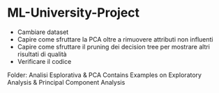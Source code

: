 # ML-University-Project

- Cambiare dataset
- Capire come sfruttare la PCA oltre a rimuovere attributi non influenti
- Capire come sfruttare il pruning dei decision tree per mostrare altri risultati di qualità
- Verificare il codice

Folder: Analisi Esplorativa & PCA
Contains Examples on Exploratory Analysis & Principal Component Analysis
